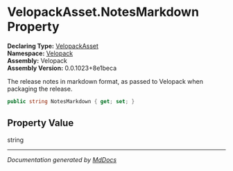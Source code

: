 ﻿<!--  
  <auto-generated>   
    The contents of this file were generated by a tool.  
    Changes to this file may be list if the file is regenerated  
  </auto-generated>   
-->

# VelopackAsset.NotesMarkdown Property

**Declaring Type:** [VelopackAsset](../index.md)  
**Namespace:** [Velopack](../../index.md)  
**Assembly:** Velopack  
**Assembly Version:** 0.0.1023+8e1beca

 The release notes in markdown format, as passed to Velopack when packaging the release. 

```csharp
public string NotesMarkdown { get; set; }
```

## Property Value

string

___

*Documentation generated by [MdDocs](https://github.com/ap0llo/mddocs)*
